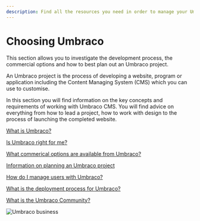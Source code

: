 ```yaml
---
description: Find all the resources you need in order to manage your Umbraco project.
---
```


# Choosing Umbraco

This section allows you to investigate the development process, the commercial options and how to best plan out an Umbraco project.

An Umbraco project is the process of developing a website, program or application including the Content Managing System (CMS) which you can use to customise.

In this section you will find information on the key concepts and requirements of working with Umbraco CMS. You will find advice on everything from how to lead a project, how to work with design to the process of launching the completed website.

[What is Umbraco?](https://umbraco.com/products/umbraco-cms)

[Is Umbraco right for me?](https://umbraco.com/why-choose-umbraco/)

[What commerical options are available from Umbraco?](https://umbraco.com/products/)

[Information on planning an Umbraco project](https://app.gitbook.com/s/OdQETpqkO0Kcv8KMquKL/fundamentals/setup/requirements)

[How do I manage users with Umbraco?](https://app.gitbook.com/s/OdQETpqkO0Kcv8KMquKL/fundamentals/data/users)

[What is the deployment process for Umbraco?](https://app.gitbook.com/s/ZtqcoypStodmS9g6g8zC/deployments)

[What is the Umbraco Community?](https://community.umbraco.com)

![Umbraco business](images/Documentation\_blogpost\_styleguide\_b.png)
